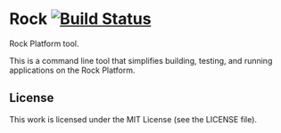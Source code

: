# Rock [![Build Status](https://secure.travis-ci.org/rockplatform/rock.png)](http://travis-ci.org/rockplatform/rock)

Rock Platform tool.

This is a command line tool that simplifies building, testing, and running
applications on the Rock Platform.

## License

This work is licensed under the MIT License (see the LICENSE file).
